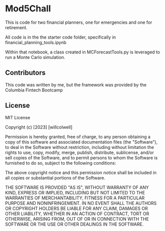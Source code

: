 # Mod5Chall

This is code for two financial planners, one for emergencies and one for retirement.

All code is in the the starter code folder, specifically in financial_planning_tools.ipynb

Within that notebook, a class created in MCForecastTools.py is leveraged to run a Monte Carlo simulation.



## Contributors

This code was written by me, but the framework was provided by the Columbia Fintech Bootcamp

## License

MIT License

Copyright (c) [2023] [willcolwell]

Permission is hereby granted, free of charge, to any person obtaining a copy of this software and associated documentation files (the "Software"), to deal in the Software without restriction, including without limitation the rights to use, copy, modify, merge, publish, distribute, sublicense, and/or sell copies of the Software, and to permit persons to whom the Software is furnished to do so, subject to the following conditions:

The above copyright notice and this permission notice shall be included in all copies or substantial portions of the Software.

THE SOFTWARE IS PROVIDED "AS IS", WITHOUT WARRANTY OF ANY KIND, EXPRESS OR IMPLIED, INCLUDING BUT NOT LIMITED TO THE WARRANTIES OF MERCHANTABILITY, FITNESS FOR A PARTICULAR PURPOSE AND NONINFRINGEMENT. IN NO EVENT SHALL THE AUTHORS OR COPYRIGHT HOLDERS BE LIABLE FOR ANY CLAIM, DAMAGES OR OTHER LIABILITY, WHETHER IN AN ACTION OF CONTRACT, TORT OR OTHERWISE, ARISING FROM, OUT OF OR IN CONNECTION WITH THE SOFTWARE OR THE USE OR OTHER DEALINGS IN THE SOFTWARE.